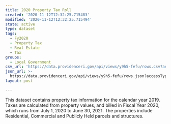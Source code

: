 ```yaml
---
title: 2020 Property Tax Roll
created: '2020-11-12T12:32:25.715483'
modified: '2020-11-12T12:32:25.715494'
state: active
type: dataset
tags:
  - Fy2020
  - Property Tax
  - Real Estate
  - Tax
groups:
  - Local Government
csv_url: 'https://data.providenceri.gov/api/views/y9h5-fefu/rows.csv?accessType=DOWNLOAD'
json_url: >-
  https://data.providenceri.gov/api/views/y9h5-fefu/rows.json?accessType=DOWNLOAD
layout: post

---
```

This dataset contains property tax information for the calendar year 2019. Taxes are calculated from property values, and billed in Fiscal Year 2020, which runs from July 1, 2020 to June 30, 2021. The properties include Residential, Commercial and Publicly Held parcels and structures.
